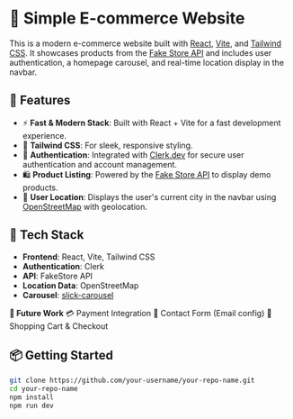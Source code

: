 # 🛒 Simple E-commerce Website

This is a modern e-commerce website built with [React](https://react.dev/), [Vite](https://vitejs.dev/), and [Tailwind CSS](https://tailwindcss.com/). It showcases products from the [Fake Store API](https://fakestoreapi.com/) and includes user authentication, a homepage carousel, and real-time location display in the navbar.

## 🚀 Features

- ⚡️ **Fast & Modern Stack**: Built with React + Vite for a fast development experience.
- 🎨 **Tailwind CSS**: For sleek, responsive styling.
- 🔐 **Authentication**: Integrated with [Clerk.dev](https://clerk.dev/) for secure user authentication and account management.
- 🛍 **Product Listing**: Powered by the [Fake Store API](https://fakestoreapi.com/) to display demo products.
- 📍 **User Location**: Displays the user's current city in the navbar using [OpenStreetMap](https://www.openstreetmap.org/) with geolocation.

## 🧰 Tech Stack

- **Frontend**: React, Vite, Tailwind CSS
- **Authentication**: Clerk
- **API**: FakeStore API
- **Location Data**: OpenStreetMap
- **Carousel**: [slick-carousel](https://www.npmjs.com/package/slick-carousel)

**🔮 Future Work**
💳 Payment Integration
📧 Contact Form (Email config)
🛒 Shopping Cart & Checkout

## 📦 Getting Started

```bash
git clone https://github.com/your-username/your-repo-name.git
cd your-repo-name
npm install
npm run dev
